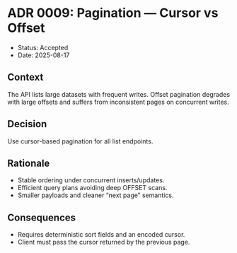 # ADR 0009: Pagination — Cursor vs Offset

- Status: Accepted
- Date: 2025-08-17

## Context

The API lists large datasets with frequent writes. Offset pagination degrades with large offsets and suffers from inconsistent pages on concurrent writes.

## Decision

Use cursor-based pagination for all list endpoints.

## Rationale

- Stable ordering under concurrent inserts/updates.
- Efficient query plans avoiding deep OFFSET scans.
- Smaller payloads and cleaner “next page” semantics.

## Consequences

- Requires deterministic sort fields and an encoded cursor.
- Client must pass the cursor returned by the previous page.
